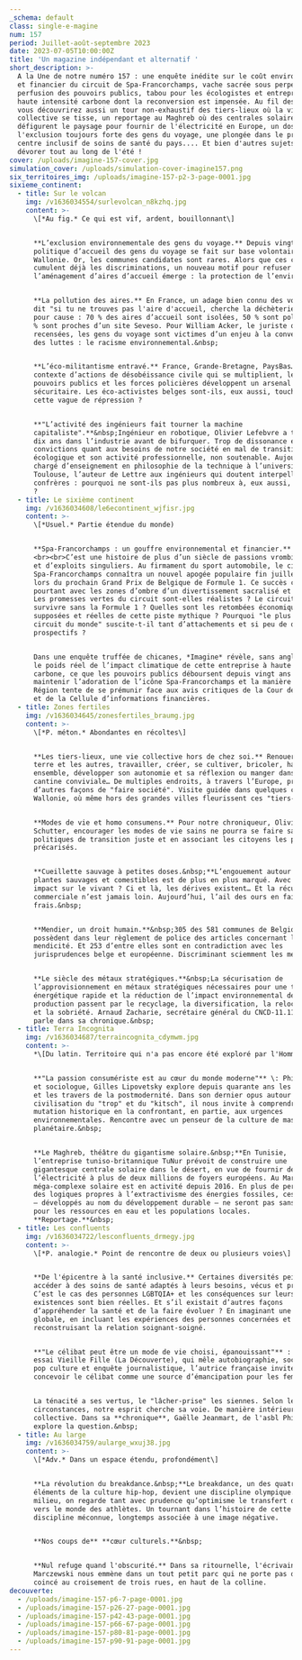 ```yaml
---
_schema: default
class: single-e-magine
num: 157
period: Juillet-août-septembre 2023
date: 2023-07-05T10:00:00Z
title: 'Un magazine indépendant et alternatif '
short_description: >-
  A la Une de notre numéro 157 : une enquête inédite sur le coût environnemental
  et financier du circuit de Spa-Francorchamps, vache sacrée sous perpétuelle
  perfusion des pouvoirs publics, tabou pour les écologistes et entreprise à
  haute intensité carbone dont la reconversion est impensée. Au fil des pages,
  vous découvrirez aussi un tour non-exhaustif des tiers-lieux où la vie
  collective se tisse, un reportage au Maghreb où des centrales solaires
  défigurent le paysage pour fournir de l'électricité en Europe, un dossier sur
  l'exclusion toujours forte des gens du voyage, une plongée dans le premier
  centre inclusif de soins de santé du pays.... Et bien d'autres sujets, à
  dévorer tout au long de l'été ! 
cover: /uploads/imagine-157-cover.jpg
simulation_cover: /uploads/simulation-cover-imagine157.png
six_territoires_img: /uploads/imagine-157-p2-3-page-0001.jpg
sixieme_continent:
  - title: Sur le volcan
    img: /v1636034554/surlevolcan_n8kzhq.jpg
    content: >-
      \[*Au fig.* Ce qui est vif, ardent, bouillonnant\]


      **L’exclusion environnementale des gens du voyage.** Depuis vingt ans, la
      politique d’accueil des gens du voyage se fait sur base volontaire en
      Wallonie. Or, les communes candidates sont rares. Alors que ces citoyens
      cumulent déjà les discriminations, un nouveau motif pour refuser
      l’aménagement d’aires d’accueil émerge : la protection de l’environnement.


      **La pollution des aires.** En France, un adage bien connu des voyageurs
      dit "si tu ne trouves pas l'aire d'accueil, cherche la déchèterie". Et
      pour cause : 70 % des aires d’accueil sont isolées, 50 % sont polluées, 3
      % sont proches d’un site Seveso. Pour William Acker, le juriste qui les a
      recensées, les gens du voyage sont victimes d’un enjeu à la convergence
      des luttes : le racisme environnemental.&nbsp;


      **L’éco-militantisme entravé.** France, Grande-Bretagne, PaysBas… Dans un
      contexte d’actions de désobéissance civile qui se multiplient, les
      pouvoirs publics et les forces policières développent un arsenal
      sécuritaire. Les éco-activistes belges sont-ils, eux aussi, touchés par
      cette vague de répression ?


      **"L’activité des ingénieurs fait tourner la machine
      capitaliste".**&nbsp;Ingénieur en robotique, Olivier Lefebvre a travaillé
      dix ans dans l’industrie avant de bifurquer. Trop de dissonance entre ses
      convictions quant aux besoins de notre société en mal de transition
      écologique et son activité professionnelle, non soutenable. Aujourd’hui
      chargé d’enseignement en philosophie de la technique à l’université de
      Toulouse, l’auteur de Lettre aux ingénieurs qui doutent interpelle ses
      confrères : pourquoi ne sont-ils pas plus nombreux à, eux aussi, déserter
      ?
  - title: Le sixième continent
    img: /v1636034608/le6econtinent_wjfisr.jpg
    content: >-
      \[*Usuel.* Partie étendue du monde)


      **Spa-Francorchamps : un gouffre environnemental et financier.**
      <br><br>C’est une histoire de plus d’un siècle de passions vrombissantes
      et d’exploits singuliers. Au firmament du sport automobile, le circuit de
      Spa-Francorchamps connaîtra un nouvel apogée populaire fin juillet 2023,
      lors du prochain Grand Prix de Belgique de Formule 1. Ce succès contraste
      pourtant avec les zones d’ombre d’un divertissement sacralisé et menacé.
      Les promesses vertes du circuit sont-elles réalistes ? Le circuit peut-il
      survivre sans la Formule 1 ? Quelles sont les retombées économiques
      supposées et réelles de cette piste mythique ? Pourquoi "le plus beau
      circuit du monde" suscite-t-il tant d’attachements et si peu de débats
      prospectifs ?


      Dans une enquête truffée de chicanes, *Imagine* révèle, sans angle mort,
      le poids réel de l’impact climatique de cette entreprise à haute intensité
      carbone, ce que les pouvoirs publics déboursent depuis vingt ans pour
      maintenir l’adoration de l’icône Spa-Francorchamps et la manière dont la
      Région tente de se prémunir face aux avis critiques de la Cour des Comptes
      et de la Cellule d’informations financières.
  - title: Zones fertiles
    img: /v1636034645/zonesfertiles_braumg.jpg
    content: >-
      \[*P. méton.* Abondantes en récoltes\]


      **Les tiers-lieux, une vie collective hors de chez soi.** Renouer avec la
      terre et les autres, travailler, créer, se cultiver, bricoler, habiter
      ensemble, développer son autonomie et sa réflexion ou manger dans une
      cantine conviviale… De multiples endroits, à travers l’Europe, proposent
      d’autres façons de "faire société". Visite guidée dans quelques coins de
      Wallonie, où même hors des grandes villes fleurissent ces "tiers-lieux".


      **Modes de vie et homo consumens.** Pour notre chroniqueur, Olivier De
      Schutter, encourager les modes de vie sains ne pourra se faire sans des
      politiques de transition juste et en associant les citoyens les plus
      précarisés.


      **Cueillette sauvage à petites doses.&nbsp;**L’engouement autour des
      plantes sauvages et comestibles est de plus en plus marqué. Avec quel
      impact sur le vivant ? Ci et là, les dérives existent… Et la récupération
      commerciale n’est jamais loin. Aujourd’hui, l’ail des ours en fait les
      frais.&nbsp;


      **Mendier, un droit humain.**&nbsp;305 des 581 communes de Belgique
      possèdent dans leur règlement de police des articles concernant la
      mendicité. Et 253 d’entre elles sont en contradiction avec les
      jurisprudences belge et européenne. Discriminant sciemment les mendiants.


      **Le siècle des métaux stratégiques.**&nbsp;La sécurisation de
      l’approvisionnement en métaux stratégiques nécessaires pour une transition
      énergétique rapide et la réduction de l’impact environnemental de leur
      production passent par le recyclage, la diversification, la relocalisation
      et la sobriété. Arnaud Zacharie, secrétaire général du CNCD-11.11.11, en
      parle dans sa chronique.&nbsp;
  - title: Terra Incognita
    img: /v1636034687/terraincognita_cdymwm.jpg
    content: >-
      *\[Du latin. Territoire qui n'a pas encore été exploré par l'Homme\]*


      **"La passion consumériste est au cœur du monde moderne"** \: Philosophe
      et sociologue, Gilles Lipovetsky explore depuis quarante ans les ressorts
      et les travers de la postmodernité. Dans son dernier opus autour de la
      civilisation du "trop" et du "kitsch", il nous invite à comprendre cette
      mutation historique en la confrontant, en partie, aux urgences
      environnementales. Rencontre avec un penseur de la culture de masse et
      planétaire.&nbsp;


      **Le Maghreb, théâtre du gigantisme solaire.&nbsp;**En Tunisie,
      l’entreprise tuniso-britannique TuNur prévoit de construire une
      gigantesque centrale solaire dans le désert, en vue de fournir de
      l’électricité à plus de deux millions de foyers européens. Au Maroc, un
      méga-complexe solaire est en activité depuis 2016. En plus de perpétrer
      des logiques propres à l’extractivisme des énergies fossiles, ces projets
      – développés au nom du développement durable – ne seront pas sans risques
      pour les ressources en eau et les populations locales.
      **Reportage.**&nbsp;
  - title: Les confluents
    img: /v1636034722/lesconfluents_drmegy.jpg
    content: >-
      \[*P. analogie.* Point de rencontre de deux ou plusieurs voies\]


      **De l'épicentre à la santé inclusive.** Certaines diversités peinent à
      accéder à des soins de santé adaptés à leurs besoins, vécus et pratiques.
      C’est le cas des personnes LGBTQIA+ et les conséquences sur leurs
      existences sont bien réelles. Et s’il existait d’autres façons
      d’appréhender la santé et de la faire évoluer ? En imaginant une santé
      globale, en incluant les expériences des personnes concernées et en
      reconstruisant la relation soignant-soigné.


      **"Le célibat peut être un mode de vie choisi, épanouissant"** : Dans son
      essai Vieille Fille (La Découverte), qui mêle autobiographie, sociologie,
      pop culture et enquête journalistique, l’autrice française invite à
      concevoir le célibat comme une source d’émancipation pour les femmes.


      La ténacité a ses vertus, le "lâcher-prise" les siennes. Selon les
      circonstances, notre esprit cherche sa voie. De manière intérieure et/ ou
      collective. Dans sa **chronique**, Gaëlle Jeanmart, de l'asbl Philocité,
      explore la question.&nbsp;
  - title: Au large
    img: /v1636034759/aularge_wxuj38.jpg
    content: >-
      \[*Adv.* Dans un espace étendu, profondément\]


      **La révolution du breakdance.&nbsp;**Le breakdance, un des quatre
      éléments de la culture hip-hop, devient une discipline olympique. Dans le
      milieu, on regarde tant avec prudence qu’optimisme le transfert d’artistes
      vers le monde des athlètes. Un tournant dans l’histoire de cette
      discipline méconnue, longtemps associée à une image négative.


      **Nos coups de** **cœur culturels.**&nbsp;


      **Nul refuge quand l'obscurité.** Dans sa ritournelle, l'écrivain Philippe
      Marczewski nous emmène dans un tout petit parc qui ne porte pas de nom,
      coincé au croisement de trois rues, en haut de la colline.
decouverte:
  - /uploads/imagine-157-p6-7-page-0001.jpg
  - /uploads/imagine-157-p26-27-page-0001.jpg
  - /uploads/imagine-157-p42-43-page-0001.jpg
  - /uploads/imagine-157-p66-67-page-0001.jpg
  - /uploads/imagine-157-p80-81-page-0001.jpg
  - /uploads/imagine-157-p90-91-page-0001.jpg
---
```

